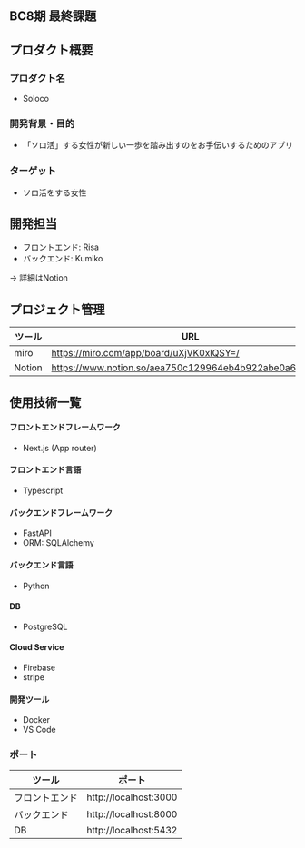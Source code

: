 ## BC8期 最終課題

## プロダクト概要
### プロダクト名
* Soloco
### 開発背景・目的
* 「ソロ活」する女性が新しい一歩を踏み出すのをお手伝いするためのアプリ

### ターゲット
* ソロ活をする女性

## 開発担当
* フロントエンド: Risa
* バックエンド: Kumiko

-> 詳細はNotion

## プロジェクト管理
| ツール　| URL　|
|--------|---------|
| miro   | https://miro.com/app/board/uXjVK0xlQSY=/ |
| Notion | https://www.notion.so/aea750c129964eb4b922abe0a6ea0bb8  |

## 使用技術一覧

#### フロントエンドフレームワーク
* Next.js (App router)

#### フロントエンド言語
* Typescript

#### バックエンドフレームワーク
* FastAPI
* ORM: SQLAlchemy

#### バックエンド言語
* Python

#### DB
* PostgreSQL

#### Cloud Service
* Firebase
* stripe

#### 開発ツール
* Docker
* VS Code

### ポート

| ツール　| ポート　|
|--------|---------|
| フロントエンド | http://localhost:3000 |
| バックエンド   | http://localhost:8000  |
| DB            | http://localhost:5432 |
